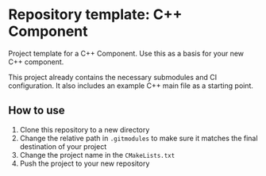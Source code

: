 # Repository template: C++ Component

Project template for a C++ Component. Use this as a basis for your new C++ component.

This project already contains the necessary submodules and CI configuration.
It also includes an example C++ main file as a starting point.

## How to use

1. Clone this repository to a new directory
2. Change the relative path in `.gitmodules` to make sure it matches the final destination of your project
3. Change the project name in the `CMakeLists.txt`
4. Push the project to your new repository